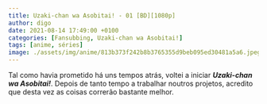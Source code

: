 ```yaml
---
title: Uzaki-chan wa Asobitai! - 01 [BD][1080p]
author: digo
date: 2021-08-14 17:49:00 +0100
categories: [Fansubbing, Uzaki-chan wa Asobitai!] 
tags: [anime, séries]
image: ./assets/img/anime/813b373f242b8b3765355d9beb095ed30481a5a6.jpeg
---
```


Tal como havia prometido há uns tempos atrás, voltei a iniciar ***Uzaki-chan wa Asobitai!***. Depois de tanto tempo a trabalhar noutros projetos, acredito que desta vez as coisas correrão bastante melhor.